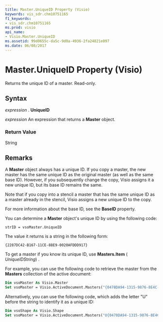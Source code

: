 ```yaml
---
title: Master.UniqueID Property (Visio)
keywords: vis_sdr.chm10751165
f1_keywords:
- vis_sdr.chm10751165
ms.prod: visio
api_name:
- Visio.Master.UniqueID
ms.assetid: 99d0655c-da5c-9d0a-4936-2fa24821e097
ms.date: 06/08/2017
---
```



# Master.UniqueID Property (Visio)

Returns the unique ID of a master. Read-only.


## Syntax

 _expression_ . **UniqueID**

 _expression_ An expression that returns a **Master** object.


### Return Value

String


## Remarks

A **Master** object always has a unique ID. If you copy a master, the new master has the same unique ID as the original master (as well as the same base ID). However, if you subsequently change the copy, Visio assigns it a new unique ID, but its base ID remains the same.

Note that if you copy into a stencil a master that has the same unique ID as a master already in the stencil, Visio assigns a new unique ID to the copy. 

For more information about the base ID, see the **BaseID** property.

You can determine a **Master** object's unique ID by using the following code:




```
strID = vsoMaster.UniqueID
```

The value it returns is a string in the following form:




```
{2287DC42-B167-11CE-88E9-0020AFDDD917}
```

To get a master if you know its unique ID, use **Masters.Item** ( _UniqueIDString_) .

For example, you can use the following code to retrieve the master from the **Masters** collection of the active document:




```vb
Dim vsoMaster As Visio.Master 
Set vsoMaster = Visio.ActiveDocument.Masters("{0478DA94-1315-9876-8E4C-006523ABC9B2}") 

```

Alternatively, you can use the following code, which adds the letter "U" before the string to identify it as a unique ID:




```vb
Dim vsoShape As Visio.Shape 
Set vsoMaster = Visio.ActiveDocument.Masters("U{0478DA94-1315-9876-8E4C-006523ABC9B2}") 

```


